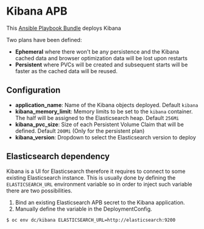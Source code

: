 # Kibana APB

This [Ansible Playbook Bundle](https://github.com/ansibleplaybookbundle/ansible-playbook-bundle) deploys Kibana

Two plans have been defined:
* **Ephemeral** where there won't be any persistence and the Kibana cached data and browser optimization data will be lost upon restarts
* **Persistent** where PVCs will be created and subsequent starts will be faster as the cached data will be reused.

## Configuration

* **application_name**: Name of the Kibana objects deployed. Default `kibana`
* **kibana_memory_limit**: Memory limits to be set to the `kibana` container. The half will be assigned to the Elasticsearch heap. Default `256Mi`
* **kibana_pvc_size**: Size of each Persistent Volume Claim that will be defined. Default `200Mi` (Only for the persistent plan)
* **kibana_version**: Dropdown to select the Elasticsearch version to deploy

## Elasticsearch dependency

Kibana is a UI for Elasticsearch therefore it requires to connect to some existing Elasticsearch instance. This is usually done by defining the `ELASTICSEARCH_URL` environment variable so in order to inject such variable there are two possibilities.

1. Bind an existing Elasticsearch APB secret to the Kibana application.
2. Manually define the variable in the DeploymentConfig.
  ```
  $ oc env dc/kibana ELASTICSEARCH_URL=http://elasticsearch:9200
  ```
